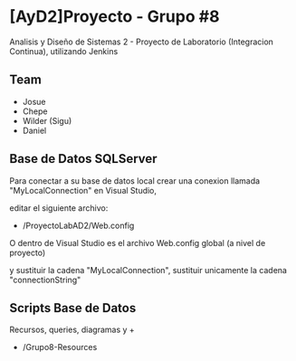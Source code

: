 # [AyD2]Proyecto - Grupo \#8
Analisis y Diseño de Sistemas 2 - Proyecto de Laboratorio (Integracion Continua), utilizando Jenkins

## Team
- Josue
- Chepe
- Wilder (Sigu)
- Daniel

## Base de Datos SQLServer
Para conectar a su base de datos local crear una conexion llamada "MyLocalConnection" en Visual Studio,

editar el siguiente archivo:
- /ProyectoLabAD2/Web.config

O dentro de Visual Studio es el archivo Web.config global (a nivel de proyecto)

y sustituir la cadena "MyLocalConnection", sustituir unicamente la cadena "connectionString"

## Scripts Base de Datos
Recursos, queries, diagramas y +
- /Grupo8-Resources